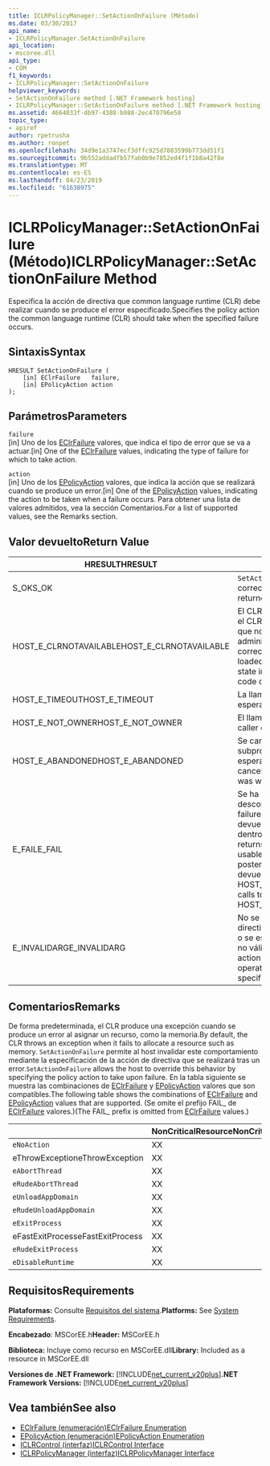 ```yaml
---
title: ICLRPolicyManager::SetActionOnFailure (Método)
ms.date: 03/30/2017
api_name:
- ICLRPolicyManager.SetActionOnFailure
api_location:
- mscoree.dll
api_type:
- COM
f1_keywords:
- ICLRPolicyManager::SetActionOnFailure
helpviewer_keywords:
- SetActionOnFailure method [.NET Framework hosting]
- ICLRPolicyManager::SetActionOnFailure method [.NET Framework hosting]
ms.assetid: 4664033f-db97-4388-b988-2ec470796e58
topic_type:
- apiref
author: rpetrusha
ms.author: ronpet
ms.openlocfilehash: 34d9e1a3747ecf3dffc925d7883599b773dd51f1
ms.sourcegitcommit: 9b552addadfb57fab0b9e7852ed4f1f1b8a42f8e
ms.translationtype: MT
ms.contentlocale: es-ES
ms.lasthandoff: 04/23/2019
ms.locfileid: "61638975"
---
```

# <a name="iclrpolicymanagersetactiononfailure-method"></a><span data-ttu-id="c15d4-102">ICLRPolicyManager::SetActionOnFailure (Método)</span><span class="sxs-lookup"><span data-stu-id="c15d4-102">ICLRPolicyManager::SetActionOnFailure Method</span></span>
<span data-ttu-id="c15d4-103">Especifica la acción de directiva que common language runtime (CLR) debe realizar cuando se produce el error especificado.</span><span class="sxs-lookup"><span data-stu-id="c15d4-103">Specifies the policy action the common language runtime (CLR) should take when the specified failure occurs.</span></span>  
  
## <a name="syntax"></a><span data-ttu-id="c15d4-104">Sintaxis</span><span class="sxs-lookup"><span data-stu-id="c15d4-104">Syntax</span></span>  
  
```  
HRESULT SetActionOnFailure (  
    [in] EClrFailure   failure,  
    [in] EPolicyAction action  
);  
```  
  
## <a name="parameters"></a><span data-ttu-id="c15d4-105">Parámetros</span><span class="sxs-lookup"><span data-stu-id="c15d4-105">Parameters</span></span>  
 `failure`  
 <span data-ttu-id="c15d4-106">[in] Uno de los [EClrFailure](../../../../docs/framework/unmanaged-api/hosting/eclrfailure-enumeration.md) valores, que indica el tipo de error que se va a actuar.</span><span class="sxs-lookup"><span data-stu-id="c15d4-106">[in] One of the [EClrFailure](../../../../docs/framework/unmanaged-api/hosting/eclrfailure-enumeration.md) values, indicating the type of failure for which to take action.</span></span>  
  
 `action`  
 <span data-ttu-id="c15d4-107">[in] Uno de los [EPolicyAction](../../../../docs/framework/unmanaged-api/hosting/epolicyaction-enumeration.md) valores, que indica la acción que se realizará cuando se produce un error.</span><span class="sxs-lookup"><span data-stu-id="c15d4-107">[in] One of the [EPolicyAction](../../../../docs/framework/unmanaged-api/hosting/epolicyaction-enumeration.md) values, indicating the action to be taken when a failure occurs.</span></span> <span data-ttu-id="c15d4-108">Para obtener una lista de valores admitidos, vea la sección Comentarios.</span><span class="sxs-lookup"><span data-stu-id="c15d4-108">For a list of supported values, see the Remarks section.</span></span>  
  
## <a name="return-value"></a><span data-ttu-id="c15d4-109">Valor devuelto</span><span class="sxs-lookup"><span data-stu-id="c15d4-109">Return Value</span></span>  
  
|<span data-ttu-id="c15d4-110">HRESULT</span><span class="sxs-lookup"><span data-stu-id="c15d4-110">HRESULT</span></span>|<span data-ttu-id="c15d4-111">Descripción</span><span class="sxs-lookup"><span data-stu-id="c15d4-111">Description</span></span>|  
|-------------|-----------------|  
|<span data-ttu-id="c15d4-112">S_OK</span><span class="sxs-lookup"><span data-stu-id="c15d4-112">S_OK</span></span>|<span data-ttu-id="c15d4-113">`SetActionOnFailure` se devolvió correctamente.</span><span class="sxs-lookup"><span data-stu-id="c15d4-113">`SetActionOnFailure` returned successfully.</span></span>|  
|<span data-ttu-id="c15d4-114">HOST_E_CLRNOTAVAILABLE</span><span class="sxs-lookup"><span data-stu-id="c15d4-114">HOST_E_CLRNOTAVAILABLE</span></span>|<span data-ttu-id="c15d4-115">El CLR no se ha cargado en un proceso o el CLR se encuentra en un estado en el que no se puede ejecutar código administrado o procesar la llamada correctamente.</span><span class="sxs-lookup"><span data-stu-id="c15d4-115">The CLR has not been loaded into a process, or the CLR is in a state in which it cannot run managed code or process the call successfully.</span></span>|  
|<span data-ttu-id="c15d4-116">HOST_E_TIMEOUT</span><span class="sxs-lookup"><span data-stu-id="c15d4-116">HOST_E_TIMEOUT</span></span>|<span data-ttu-id="c15d4-117">La llamada ha agotado el tiempo de espera.</span><span class="sxs-lookup"><span data-stu-id="c15d4-117">The call timed out.</span></span>|  
|<span data-ttu-id="c15d4-118">HOST_E_NOT_OWNER</span><span class="sxs-lookup"><span data-stu-id="c15d4-118">HOST_E_NOT_OWNER</span></span>|<span data-ttu-id="c15d4-119">El llamador no posee el bloqueo.</span><span class="sxs-lookup"><span data-stu-id="c15d4-119">The caller does not own the lock.</span></span>|  
|<span data-ttu-id="c15d4-120">HOST_E_ABANDONED</span><span class="sxs-lookup"><span data-stu-id="c15d4-120">HOST_E_ABANDONED</span></span>|<span data-ttu-id="c15d4-121">Se canceló un evento mientras un subproceso bloqueado o fibra estaba esperando en ella.</span><span class="sxs-lookup"><span data-stu-id="c15d4-121">An event was canceled while a blocked thread or fiber was waiting on it.</span></span>|  
|<span data-ttu-id="c15d4-122">E_FAIL</span><span class="sxs-lookup"><span data-stu-id="c15d4-122">E_FAIL</span></span>|<span data-ttu-id="c15d4-123">Se ha producido un error irrecuperable desconocido.</span><span class="sxs-lookup"><span data-stu-id="c15d4-123">An unknown catastrophic failure occurred.</span></span> <span data-ttu-id="c15d4-124">Después de un método devuelve E_FAIL, CLR ya no es utilizable dentro del proceso.</span><span class="sxs-lookup"><span data-stu-id="c15d4-124">After a method returns E_FAIL, the CLR is no longer usable within the process.</span></span> <span data-ttu-id="c15d4-125">Las llamadas posteriores a métodos de hospedaje devuelven HOST_E_CLRNOTAVAILABLE.</span><span class="sxs-lookup"><span data-stu-id="c15d4-125">Subsequent calls to hosting methods return HOST_E_CLRNOTAVAILABLE.</span></span>|  
|<span data-ttu-id="c15d4-126">E_INVALIDARG</span><span class="sxs-lookup"><span data-stu-id="c15d4-126">E_INVALIDARG</span></span>|<span data-ttu-id="c15d4-127">No se puede establecer una acción de directiva para la operación especificada, o se especifica una acción de la directiva no válida para la operación.</span><span class="sxs-lookup"><span data-stu-id="c15d4-127">A policy action cannot be set for the specified operation, or an invalid policy action was specified for the operation.</span></span>|  
  
## <a name="remarks"></a><span data-ttu-id="c15d4-128">Comentarios</span><span class="sxs-lookup"><span data-stu-id="c15d4-128">Remarks</span></span>  
 <span data-ttu-id="c15d4-129">De forma predeterminada, el CLR produce una excepción cuando se produce un error al asignar un recurso, como la memoria.</span><span class="sxs-lookup"><span data-stu-id="c15d4-129">By default, the CLR throws an exception when it fails to allocate a resource such as memory.</span></span> <span data-ttu-id="c15d4-130">`SetActionOnFailure` permite al host invalidar este comportamiento mediante la especificación de la acción de directiva que se realizará tras un error.</span><span class="sxs-lookup"><span data-stu-id="c15d4-130">`SetActionOnFailure` allows the host to override this behavior by specifying the policy action to take upon failure.</span></span> <span data-ttu-id="c15d4-131">En la tabla siguiente se muestra las combinaciones de [EClrFailure](../../../../docs/framework/unmanaged-api/hosting/eclrfailure-enumeration.md) y [EPolicyAction](../../../../docs/framework/unmanaged-api/hosting/epolicyaction-enumeration.md) valores que son compatibles.</span><span class="sxs-lookup"><span data-stu-id="c15d4-131">The following table shows the combinations of [EClrFailure](../../../../docs/framework/unmanaged-api/hosting/eclrfailure-enumeration.md) and [EPolicyAction](../../../../docs/framework/unmanaged-api/hosting/epolicyaction-enumeration.md) values that are supported.</span></span> <span data-ttu-id="c15d4-132">(Se omite el prefijo FAIL_ de [EClrFailure](../../../../docs/framework/unmanaged-api/hosting/eclrfailure-enumeration.md) valores.)</span><span class="sxs-lookup"><span data-stu-id="c15d4-132">(The FAIL_ prefix is omitted from [EClrFailure](../../../../docs/framework/unmanaged-api/hosting/eclrfailure-enumeration.md) values.)</span></span>  
  
||<span data-ttu-id="c15d4-133">NonCriticalResource</span><span class="sxs-lookup"><span data-stu-id="c15d4-133">NonCriticalResource</span></span>|<span data-ttu-id="c15d4-134">CriticalResource</span><span class="sxs-lookup"><span data-stu-id="c15d4-134">CriticalResource</span></span>|<span data-ttu-id="c15d4-135">FatalRuntime</span><span class="sxs-lookup"><span data-stu-id="c15d4-135">FatalRuntime</span></span>|<span data-ttu-id="c15d4-136">OrphanedLock</span><span class="sxs-lookup"><span data-stu-id="c15d4-136">OrphanedLock</span></span>|<span data-ttu-id="c15d4-137">StackOverflow</span><span class="sxs-lookup"><span data-stu-id="c15d4-137">StackOverflow</span></span>|<span data-ttu-id="c15d4-138">AccessViolation</span><span class="sxs-lookup"><span data-stu-id="c15d4-138">AccessViolation</span></span>|<span data-ttu-id="c15d4-139">CodeContract</span><span class="sxs-lookup"><span data-stu-id="c15d4-139">CodeContract</span></span>|  
|-|-------------------------|----------------------|------------------|------------------|-------------------|---------------------|------------------|  
|`eNoAction`|<span data-ttu-id="c15d4-140">X</span><span class="sxs-lookup"><span data-stu-id="c15d4-140">X</span></span>|<span data-ttu-id="c15d4-141">X</span><span class="sxs-lookup"><span data-stu-id="c15d4-141">X</span></span>||||<span data-ttu-id="c15d4-142">N/D</span><span class="sxs-lookup"><span data-stu-id="c15d4-142">N/A</span></span>||  
|<span data-ttu-id="c15d4-143">eThrowException</span><span class="sxs-lookup"><span data-stu-id="c15d4-143">eThrowException</span></span>|<span data-ttu-id="c15d4-144">X</span><span class="sxs-lookup"><span data-stu-id="c15d4-144">X</span></span>|<span data-ttu-id="c15d4-145">X</span><span class="sxs-lookup"><span data-stu-id="c15d4-145">X</span></span>||||<span data-ttu-id="c15d4-146">N/D</span><span class="sxs-lookup"><span data-stu-id="c15d4-146">N/A</span></span>||  
|`eAbortThread`|<span data-ttu-id="c15d4-147">X</span><span class="sxs-lookup"><span data-stu-id="c15d4-147">X</span></span>|<span data-ttu-id="c15d4-148">X</span><span class="sxs-lookup"><span data-stu-id="c15d4-148">X</span></span>||||<span data-ttu-id="c15d4-149">N/D</span><span class="sxs-lookup"><span data-stu-id="c15d4-149">N/A</span></span>|<span data-ttu-id="c15d4-150">X</span><span class="sxs-lookup"><span data-stu-id="c15d4-150">X</span></span>|  
|`eRudeAbortThread`|<span data-ttu-id="c15d4-151">X</span><span class="sxs-lookup"><span data-stu-id="c15d4-151">X</span></span>|<span data-ttu-id="c15d4-152">X</span><span class="sxs-lookup"><span data-stu-id="c15d4-152">X</span></span>||||<span data-ttu-id="c15d4-153">N/D</span><span class="sxs-lookup"><span data-stu-id="c15d4-153">N/A</span></span>|<span data-ttu-id="c15d4-154">X</span><span class="sxs-lookup"><span data-stu-id="c15d4-154">X</span></span>|  
|`eUnloadAppDomain`|<span data-ttu-id="c15d4-155">X</span><span class="sxs-lookup"><span data-stu-id="c15d4-155">X</span></span>|<span data-ttu-id="c15d4-156">X</span><span class="sxs-lookup"><span data-stu-id="c15d4-156">X</span></span>||<span data-ttu-id="c15d4-157">X</span><span class="sxs-lookup"><span data-stu-id="c15d4-157">X</span></span>||<span data-ttu-id="c15d4-158">N/D</span><span class="sxs-lookup"><span data-stu-id="c15d4-158">N/A</span></span>|<span data-ttu-id="c15d4-159">X</span><span class="sxs-lookup"><span data-stu-id="c15d4-159">X</span></span>|  
|`eRudeUnloadAppDomain`|<span data-ttu-id="c15d4-160">X</span><span class="sxs-lookup"><span data-stu-id="c15d4-160">X</span></span>|<span data-ttu-id="c15d4-161">X</span><span class="sxs-lookup"><span data-stu-id="c15d4-161">X</span></span>||<span data-ttu-id="c15d4-162">X</span><span class="sxs-lookup"><span data-stu-id="c15d4-162">X</span></span>|<span data-ttu-id="c15d4-163">X</span><span class="sxs-lookup"><span data-stu-id="c15d4-163">X</span></span>|<span data-ttu-id="c15d4-164">N/D</span><span class="sxs-lookup"><span data-stu-id="c15d4-164">N/A</span></span>|<span data-ttu-id="c15d4-165">X</span><span class="sxs-lookup"><span data-stu-id="c15d4-165">X</span></span>|  
|`eExitProcess`|<span data-ttu-id="c15d4-166">X</span><span class="sxs-lookup"><span data-stu-id="c15d4-166">X</span></span>|<span data-ttu-id="c15d4-167">X</span><span class="sxs-lookup"><span data-stu-id="c15d4-167">X</span></span>||<span data-ttu-id="c15d4-168">X</span><span class="sxs-lookup"><span data-stu-id="c15d4-168">X</span></span>|<span data-ttu-id="c15d4-169">X</span><span class="sxs-lookup"><span data-stu-id="c15d4-169">X</span></span>|<span data-ttu-id="c15d4-170">N/D</span><span class="sxs-lookup"><span data-stu-id="c15d4-170">N/A</span></span>|<span data-ttu-id="c15d4-171">X</span><span class="sxs-lookup"><span data-stu-id="c15d4-171">X</span></span>|  
|<span data-ttu-id="c15d4-172">eFastExitProcess</span><span class="sxs-lookup"><span data-stu-id="c15d4-172">eFastExitProcess</span></span>|<span data-ttu-id="c15d4-173">X</span><span class="sxs-lookup"><span data-stu-id="c15d4-173">X</span></span>|<span data-ttu-id="c15d4-174">X</span><span class="sxs-lookup"><span data-stu-id="c15d4-174">X</span></span>||<span data-ttu-id="c15d4-175">X</span><span class="sxs-lookup"><span data-stu-id="c15d4-175">X</span></span>|<span data-ttu-id="c15d4-176">X</span><span class="sxs-lookup"><span data-stu-id="c15d4-176">X</span></span>|<span data-ttu-id="c15d4-177">N/D</span><span class="sxs-lookup"><span data-stu-id="c15d4-177">N/A</span></span>||  
|`eRudeExitProcess`|<span data-ttu-id="c15d4-178">X</span><span class="sxs-lookup"><span data-stu-id="c15d4-178">X</span></span>|<span data-ttu-id="c15d4-179">X</span><span class="sxs-lookup"><span data-stu-id="c15d4-179">X</span></span>|<span data-ttu-id="c15d4-180">X</span><span class="sxs-lookup"><span data-stu-id="c15d4-180">X</span></span>|<span data-ttu-id="c15d4-181">X</span><span class="sxs-lookup"><span data-stu-id="c15d4-181">X</span></span>|<span data-ttu-id="c15d4-182">X</span><span class="sxs-lookup"><span data-stu-id="c15d4-182">X</span></span>|<span data-ttu-id="c15d4-183">N/D</span><span class="sxs-lookup"><span data-stu-id="c15d4-183">N/A</span></span>||  
|`eDisableRuntime`|<span data-ttu-id="c15d4-184">X</span><span class="sxs-lookup"><span data-stu-id="c15d4-184">X</span></span>|<span data-ttu-id="c15d4-185">X</span><span class="sxs-lookup"><span data-stu-id="c15d4-185">X</span></span>|<span data-ttu-id="c15d4-186">X</span><span class="sxs-lookup"><span data-stu-id="c15d4-186">X</span></span>|<span data-ttu-id="c15d4-187">X</span><span class="sxs-lookup"><span data-stu-id="c15d4-187">X</span></span>|<span data-ttu-id="c15d4-188">X</span><span class="sxs-lookup"><span data-stu-id="c15d4-188">X</span></span>|<span data-ttu-id="c15d4-189">N/D</span><span class="sxs-lookup"><span data-stu-id="c15d4-189">N/A</span></span>||  
  
## <a name="requirements"></a><span data-ttu-id="c15d4-190">Requisitos</span><span class="sxs-lookup"><span data-stu-id="c15d4-190">Requirements</span></span>  
 <span data-ttu-id="c15d4-191">**Plataformas:** Consulte [Requisitos del sistema](../../../../docs/framework/get-started/system-requirements.md).</span><span class="sxs-lookup"><span data-stu-id="c15d4-191">**Platforms:** See [System Requirements](../../../../docs/framework/get-started/system-requirements.md).</span></span>  
  
 <span data-ttu-id="c15d4-192">**Encabezado**: MSCorEE.h</span><span class="sxs-lookup"><span data-stu-id="c15d4-192">**Header:** MSCorEE.h</span></span>  
  
 <span data-ttu-id="c15d4-193">**Biblioteca:** Incluye como recurso en MSCorEE.dll</span><span class="sxs-lookup"><span data-stu-id="c15d4-193">**Library:** Included as a resource in MSCorEE.dll</span></span>  
  
 <span data-ttu-id="c15d4-194">**Versiones de .NET Framework:** [!INCLUDE[net_current_v20plus](../../../../includes/net-current-v20plus-md.md)]</span><span class="sxs-lookup"><span data-stu-id="c15d4-194">**.NET Framework Versions:** [!INCLUDE[net_current_v20plus](../../../../includes/net-current-v20plus-md.md)]</span></span>  
  
## <a name="see-also"></a><span data-ttu-id="c15d4-195">Vea también</span><span class="sxs-lookup"><span data-stu-id="c15d4-195">See also</span></span>

- [<span data-ttu-id="c15d4-196">EClrFailure (enumeración)</span><span class="sxs-lookup"><span data-stu-id="c15d4-196">EClrFailure Enumeration</span></span>](../../../../docs/framework/unmanaged-api/hosting/eclrfailure-enumeration.md)
- [<span data-ttu-id="c15d4-197">EPolicyAction (enumeración)</span><span class="sxs-lookup"><span data-stu-id="c15d4-197">EPolicyAction Enumeration</span></span>](../../../../docs/framework/unmanaged-api/hosting/epolicyaction-enumeration.md)
- [<span data-ttu-id="c15d4-198">ICLRControl (interfaz)</span><span class="sxs-lookup"><span data-stu-id="c15d4-198">ICLRControl Interface</span></span>](../../../../docs/framework/unmanaged-api/hosting/iclrcontrol-interface.md)
- [<span data-ttu-id="c15d4-199">ICLRPolicyManager (interfaz)</span><span class="sxs-lookup"><span data-stu-id="c15d4-199">ICLRPolicyManager Interface</span></span>](../../../../docs/framework/unmanaged-api/hosting/iclrpolicymanager-interface.md)

